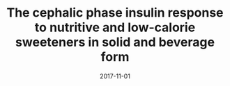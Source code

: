 ---
title: "The cephalic phase insulin response to nutritive and low-calorie sweeteners in solid and beverage form"
citation: "**Dhillon J**, Lee JY, Mattes RD. *Physiology and Behavior*. 2017."
date: '2017-11-01'
image: '/static/img/pub/sweetner_cpir.jpg'
pmid: '28899680'
pdf: '/static/pdf/publications/2017_dhillon_cpir.pdf'
---